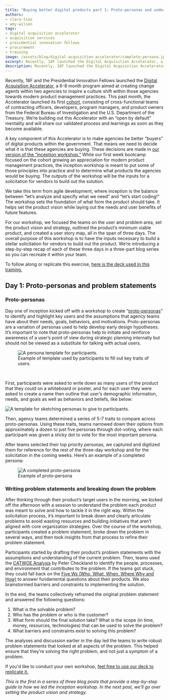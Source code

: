```yaml
---
title: "Buying better digital products part 1: Proto-personas and understanding the problem"
authors:
- clara-tsao
- amy-wilson
tags:
- digital acquisition accelerator
- acquisition services
- presidential innovation fellows
- procurement
- training
image: /assets/blog/digital-acquisition-accelerator/complete-persona.jpg
excerpt: Recently, 18F launched the Digital Acquisition Accelerator, a 6-8 month program aimed at creating change agents within two agencies to inspire a cultural shift within those agencies. This is the first in a series of three blog posts that provide a step-by-step guide to how we led the inception workshop.
description: Recently, 18F launched the Digital Acquisition Accelerator, a 6-8 month program aimed at creating change agents within two agencies to inspire a cultural shift within those agencies. This is the first in a series of three blog posts that provide a step-by-step guide to how we led the inception workshop.
---
```

Recently, 18F and the Presidential Innovation Fellows launched the [Digital Acquisition
Accelerator](https://pages.18f.gov/digitalaccelerator/), a 6-8 month
program aimed at creating change agents within two agencies to inspire a
culture shift within those agencies towards modern product management
practices. This past month, the Accelerator launched its first
[cohort](https://18f.gsa.gov/2016/06/15/two-agencies-participating-in-the-digital-acquisition-accelerator-pilot/),
consisting of cross-functional teams of contracting officers,
developers, program managers, and product owners from the Federal Bureau
of Investigation and the U.S. Department of the Treasury. We’re building
out this Accelerator with an “open by default” mentality and will share
our validated process and learnings as soon as they become available.

A key component of this Accelerator is to make agencies be better
“buyers” of digital products within the government. That means we need
to decide what it is that these agencies are buying. These decisions are
made in [our version of the “inception workshop.”](https://pages.18f.gov/digitalaccelerator/assets/workshop-day-one.pdf) While our first week
bootcamp focused on the cohort growing an appreciation for modern
product management practices, the inception workshop is meant to put
some of those principles into practice and to determine what products
the agencies would be buying. The outputs of the workshop will be the
inputs for a solicitation for vendors to build out the solution.

We take this term from agile development, where inception is the balance
between “let’s analyze and specify what we need” and “let’s start
coding!” The workshop sets the foundation of what form the product
should take. It helps set the product vision while laying out the needs
and user benefits of future features.

For our workshop, we focused the teams on the user and problem area, set
the product vision and strategy, outlined the product’s minimum viable
product, and created a user story map, all in the span of three days.
The overall purpose of this workshop is to have the inputs necessary to
build a stellar solicitation for vendors to build out the product. We’re
introducing a step-by-step recap of each of these three days in a
three-part blog series so you can recreate it within your team.

To follow along or replicate this exercise, [here is the deck used in this training.](https://pages.18f.gov/digitalaccelerator/assets/workshop-day-one.pdf)

Day 1: Proto-personas and problem statements
--------------------------------------------

### Proto-personas

Day one of inception kicked off with a workshop to create
“[proto-personas](https://uxmag.com/articles/using-proto-personas-for-executive-alignment)”
to identify and highlight key users and the assumptions that agency
teams have about their needs, goals, behaviors, and motivations.
Proto-personas are a variation of personas used to help develop early
design hypotheses. It’s important to note that proto-personas help to
initiate and reinforce awareness of a user’s point of view during
strategic planning internally but should not be viewed as a substitute
for talking with actual users.

<figure>
	<img src="{{site.baseurl}}/assets/blog/digital-acquisition-accelerator/persona-template.jpg" alt="A persona template for participants.">
	<figcaption>Example of template used by participants to fill out key traits of users.</figcaption>
</figure><br>

First, participants were asked to write down as many users of the
product that they could on a whiteboard or poster, and for each user
they were asked to create a name then outline that user’s demographic
information, needs, and goals as well as behaviors and beliefs, like
below:

<img alt="A template for sketching personas to give to participants." src="{{site.baseurl}}/assets/blog/digital-acquisition-accelerator/persona-sketch.jpg"><br>

Then, agency teams determined a series of 5-7 traits to compare across
proto-personas. Using these traits, teams narrowed down their options
from approximately a dozen to just five personas through dot-voting,
where each participant was given a sticky dot to vote for the most
important persona.

After teams selected their top priority personas, we captured and
digitized them for reference for the rest of the three-day workshop and
for the solicitation in the coming weeks. Here’s an example of a
completed persona:

<figure>
	<img src="{{site.baseurl}}/assets/blog/digital-acquisition-accelerator/complete-persona.jpg" alt="A completed proto-persona" />
	<figcaption>Example of proto-persona</figcaption>
</figure>

### Writing problem statements and breaking down the problem 

After thinking through their product’s target users in the morning, we
kicked off the afternoon with a session to understand the problem each
product was meant to solve and how to tackle it in the right way. Within
the solicitation process, it’s important to break down and clearly
articulate problems to avoid wasting resources and building initiatives
that aren’t aligned with core organization strategies. Over the course
of the workshop, participants created a problem statement, broke down
the problem in several ways, and then took insights from that process to
refine their problem statement.

Participants started by drafting their product’s problem statements with
the assumptions and understanding of the current problem. Then, teams
used the [CATWOE
Analysis](http://bpmgeek.com/blog/what-catwoe-analysis) by Peter
Checkland to identify the people, processes, and environment that
contributes to the problem. If the teams got stuck, they could fall back
on the [Five Ws (Who, What, When, Where Why and How)](https://en.wikipedia.org/wiki/Five_Ws) to answer fundamental questions
about their products. We also brainstormed barriers and constraints to
implementing the solution.

In the end, the teams collectively reframed the original problem
statement and answered the following questions:

1.  What is the solvable problem?
2.  Who has the problem or who is the customer?
3.  What form should the final solution take? What is the scope (in time, money, resources, technologies) that can be used to solve the problem?
4.  What barriers and constraints exist to solving this problem?

The analyses and discussion earlier in the day led the teams to write
robust problem statements that looked at all aspects of the problem.
This helped ensure that they’re solving the right problem, and not just
a symptom of a problem.

If you'd like to conduct your own workshop, [feel free to use our deck to replicate it.](https://pages.18f.gov/digitalaccelerator/assets/workshop-day-one.pdf)

*This is the first in a series of three blog posts that provide a
step-by-step guide to how we led the inception workshop. In the next
post, we’ll go over setting the product vision and strategy.*
